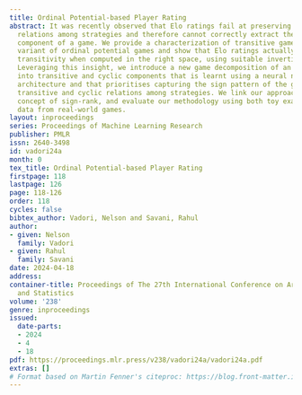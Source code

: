 ```yaml
---
title: Ordinal Potential-based Player Rating
abstract: It was recently observed that Elo ratings fail at preserving transitive
  relations among strategies and therefore cannot correctly extract the transitive
  component of a game. We provide a characterization of transitive games as a weak
  variant of ordinal potential games and show that Elo ratings actually do preserve
  transitivity when computed in the right space, using suitable invertible mappings.
  Leveraging this insight, we introduce a new game decomposition of an arbitrary game
  into transitive and cyclic components that is learnt using a neural network-based
  architecture and that prioritises capturing the sign pattern of the game, namely
  transitive and cyclic relations among strategies. We link our approach to the known
  concept of sign-rank, and evaluate our methodology using both toy examples and empirical
  data from real-world games.
layout: inproceedings
series: Proceedings of Machine Learning Research
publisher: PMLR
issn: 2640-3498
id: vadori24a
month: 0
tex_title: Ordinal Potential-based Player Rating
firstpage: 118
lastpage: 126
page: 118-126
order: 118
cycles: false
bibtex_author: Vadori, Nelson and Savani, Rahul
author:
- given: Nelson
  family: Vadori
- given: Rahul
  family: Savani
date: 2024-04-18
address:
container-title: Proceedings of The 27th International Conference on Artificial Intelligence
  and Statistics
volume: '238'
genre: inproceedings
issued:
  date-parts:
  - 2024
  - 4
  - 18
pdf: https://proceedings.mlr.press/v238/vadori24a/vadori24a.pdf
extras: []
# Format based on Martin Fenner's citeproc: https://blog.front-matter.io/posts/citeproc-yaml-for-bibliographies/
---
```

